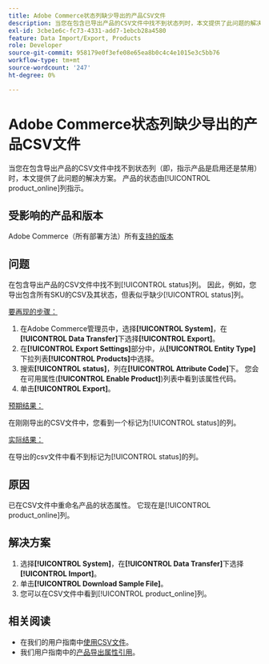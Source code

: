 ```yaml
---
title: Adobe Commerce状态列缺少导出的产品CSV文件
description: 当您在包含已导出产品的CSV文件中找不到状态列时，本文提供了此问题的解决方案。
exl-id: 3cbe1e6c-fc73-4331-add7-1ebcb28a4580
feature: Data Import/Export, Products
role: Developer
source-git-commit: 958179e0f3efe08e65ea8b0c4c4e1015e3c5bb76
workflow-type: tm+mt
source-wordcount: '247'
ht-degree: 0%

---
```


# Adobe Commerce状态列缺少导出的产品CSV文件

当您在包含导出产品的CSV文件中找不到状态列（即，指示产品是启用还是禁用）时，本文提供了此问题的解决方案。 产品的状态由[!UICONTROL product_online]列指示。

## 受影响的产品和版本

Adobe Commerce（所有部署方法）所有[支持的版本](https://www.adobe.com/content/dam/cc/en/legal/terms/enterprise/pdfs/Adobe-Commerce-Software-Lifecycle-Policy.pdf)

## 问题

在包含导出产品的CSV文件中找不到[!UICONTROL status]列。 因此，例如，您导出包含所有SKU的CSV及其状态，但表似乎缺少[!UICONTROL status]列。

<u>要再现的步骤：</u>

1. 在Adobe Commerce管理员中，选择&#x200B;**[!UICONTROL System]**，在&#x200B;**[!UICONTROL Data Transfer]**&#x200B;下选择&#x200B;**[!UICONTROL Export]**。
1. 在&#x200B;**[!UICONTROL Export Settings]**&#x200B;部分中，从&#x200B;**[!UICONTROL Entity Type]**&#x200B;下拉列表&#x200B;**[!UICONTROL Products]**&#x200B;中选择。
1. 搜索&#x200B;**[!UICONTROL status]**，列在&#x200B;**[!UICONTROL Attribute Code]**&#x200B;下。 您会在可用属性(**[!UICONTROL Enable Product]**)列表中看到该属性代码。
1. 单击&#x200B;**[!UICONTROL Export]**。

<u>预期结果：</u>

在刚刚导出的CSV文件中，您看到一个标记为[!UICONTROL status]的列。

<u>实际结果：</u>

在导出的csv文件中看不到标记为[!UICONTROL status]的列。

## 原因

已在CSV文件中重命名产品的状态属性。 它现在是[!UICONTROL product_online]列。

## 解决方案

1. 选择&#x200B;**[!UICONTROL System]**，在&#x200B;**[!UICONTROL Data Transfer]**&#x200B;下选择&#x200B;**[!UICONTROL Import]**。
1. 单击&#x200B;**[!UICONTROL Download Sample File]**。
1. 您可以在CSV文件中看到[!UICONTROL product_online]列。

## 相关阅读

* 在我们的用户指南中[使用CSV文件](https://docs.magento.com/user-guide/system/data-csv.html)。
* 我们用户指南中的[产品导出属性引用](https://docs.magento.com/user-guide/system/data-attributes-product.html)。
